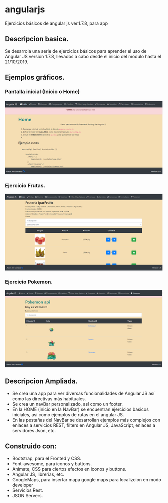 # angularjs
Ejercicios básicos de angular js ver.1.7.8, para app

## Descripcion basica.
Se desarrola una serie de ejercicios básicos para aprender el uso de Angular JS version 1.7.8, llevados a cabo desde el inicio del modulo hasta el 21/10/2019.

## Ejemplos gráficos.
### Pantalla inicial (Inicio o Home)
![index web](https://github.com/JonCarrascoB/angularjs/blob/master/img/principal.PNG)
### Ejercicio Frutas.
![index web](https://github.com/JonCarrascoB/angularjs/blob/master/img/frutas.PNG)
### Ejercicio Pokemon.
![index web](https://github.com/JonCarrascoB/angularjs/blob/master/img/pokemon.PNG)

## Descripcion Ampliada.
+ Se crea una app para ver diversas funcionalidades de Angular JS así como las directivas más habituales.
+ Se crea un navBar personalizado, así como un footer.
+ En la HOME (inicio en la NavBar) se encuentran ejercicios basicos iniciales, así como ejemplos de rutas en el angular JS.
+ En las pestañas del NavBar se desarrollan ejemplos más complejos con enlaces a servicios REST, filters en Angular JS, JavaScript, enlaces a servidores Json, etc.

## Construido con:
+ Bootstrap, para el Fronted y CSS.
+ Font-awesome, para iconos y buttons.
+ Animate, CSS para ciertos efectos en iconos y buttons.
+ Angular JS, librerias, etc.
+ GoogleMaps, para insertar mapa google maps para localizcion en modo developer
+ Servicios Rest.
+ JSON Servers.


